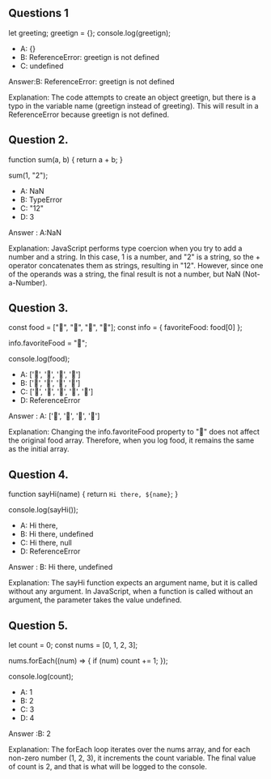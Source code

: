 ## Questions 1

let greeting;
greetign = {};
console.log(greetign);
- A: {}
- B: ReferenceError: greetign is not defined
- C: undefined

Answer:B: ReferenceError: greetign is not defined

Explanation: The code attempts to create an object greetign, but there is a typo in the variable name (greetign instead of greeting). This will result in a ReferenceError because greetign is not defined.

## Question 2.

function sum(a, b) {
return a + b;
}

sum(1, "2");
- A: NaN 
- B: TypeError
- C: "12"
- D: 3

Answer : A:NaN

Explanation: JavaScript performs type coercion when you try to add a number and a string. In this case, 1 is a number, and "2" is a string, so the + operator concatenates them as strings, resulting in "12". However, since one of the operands was a string, the final result is not a number, but NaN (Not-a-Number).

## Question 3.

const food = ["🍕", "🍫", "🥑", "🍔"];
const info = { favoriteFood: food[0] };

info.favoriteFood = "🍝";

console.log(food);
- A: ['🍕', '🍫', '🥑', '🍔']
- B: ['🍝', '🍫', '🥑', '🍔']
- C: ['🍝', '🍕', '🍫', '🥑', '🍔']
- D: ReferenceError

Answer : A: ['🍕', '🍫', '🥑', '🍔']

Explanation: Changing the info.favoriteFood property to "🍝" does not affect the original food array. Therefore, when you log food, it remains the same as the initial array.

## Question 4.

function sayHi(name) {
return `Hi there, ${name}`;
}

console.log(sayHi());
- A: Hi there,
- B: Hi there, undefined
- C: Hi there, null
- D: ReferenceError

Answer : B: Hi there, undefined

Explanation: The sayHi function expects an argument name, but it is called without any argument. In JavaScript, when a function is called without an argument, the parameter takes the value undefined.

## Question 5.

let count = 0;
const nums = [0, 1, 2, 3];

nums.forEach((num) => {
if (num) count += 1;
});

console.log(count);
- A: 1
- B: 2
- C: 3
- D: 4

Answer :B: 2

Explanation: The forEach loop iterates over the nums array, and for each non-zero number (1, 2, 3), it increments the count variable. The final value of count is 2, and that is what will be logged to the console.
